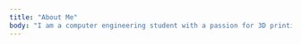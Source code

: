 ```yaml
---
title: "About Me"
body: "I am a computer engineering student with a passion for 3D printing."
---
```

